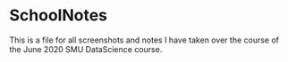 # SchoolNotes

This is a file for all screenshots and notes I have taken over the course of the June 2020 SMU DataScience course. 
